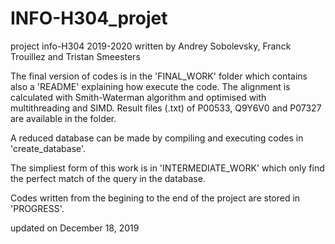 # INFO-H304_projet
project info-H304 2019-2020 written by Andrey Sobolevsky, Franck Trouillez and Tristan Smeesters

The final version of codes is in the 'FINAL_WORK' folder which contains also a 'README' explaining how execute the code. The alignment is calculated with Smith-Waterman algorithm and optimised with multithreading and SIMD. Result files (.txt) of P00533, Q9Y6V0 and P07327 are available in the folder.

A reduced database can be made by compiling and executing codes in 'create_database'.

The simpliest form of this work is in 'INTERMEDIATE_WORK' which only find the perfect match of the query in the database.

Codes written from the begining to the end of the project are stored in 'PROGRESS'.

updated on December 18, 2019
